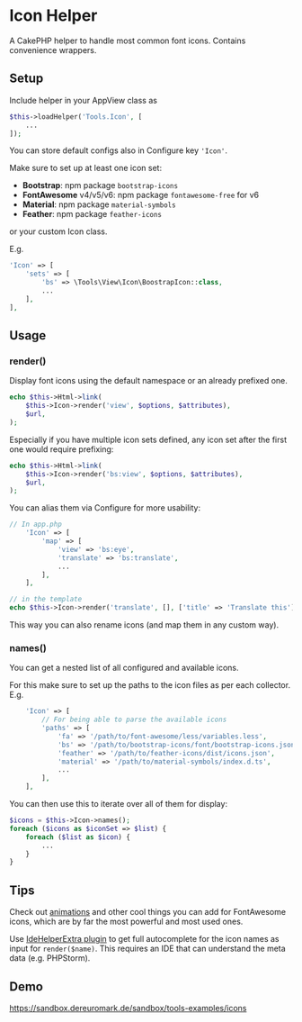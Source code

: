# Icon Helper

A CakePHP helper to handle most common font icons. Contains convenience wrappers.

## Setup
Include helper in your AppView class as
```php
$this->loadHelper('Tools.Icon', [
    ...
]);
```

You can store default configs also in Configure key `'Icon'`.

Make sure to set up at least one icon set:
- **Bootstrap**: npm package `bootstrap-icons`
- **FontAwesome** v4/v5/v6: npm package `fontawesome-free` for v6
- **Material**: npm package `material-symbols`
- **Feather**: npm package `feather-icons`

or your custom Icon class.

E.g.
```php
'Icon' => [
    'sets' => [
        'bs' => \Tools\View\Icon\BoostrapIcon::class,
        ...
    ],
],
```

## Usage

### render()
Display font icons using the default namespace or an already prefixed one.
```php
echo $this->Html->link(
    $this->Icon->render('view', $options, $attributes),
    $url,
);
```

Especially if you have multiple icon sets defined, any icon set after the first one would require prefixing:
```php
echo $this->Html->link(
    $this->Icon->render('bs:view', $options, $attributes),
    $url,
);
```

You can alias them via Configure for more usability:
```php
// In app.php
    'Icon' => [
        'map' => [
            'view' => 'bs:eye',
            'translate' => 'bs:translate',
            ...
        ],
    ],

// in the template
echo $this->Icon->render('translate', [], ['title' => 'Translate this']);
```
This way you can also rename icons (and map them in any custom way).

### names()
You can get a nested list of all configured and available icons.

For this make sure to set up the paths to the icon files as per each collector.
E.g.
```php
    'Icon' => [
        // For being able to parse the available icons
        'paths' => [
            'fa' => '/path/to/font-awesome/less/variables.less',
            'bs' => '/path/to/bootstrap-icons/font/bootstrap-icons.json',
            'feather' => '/path/to/feather-icons/dist/icons.json',
            'material' => '/path/to/material-symbols/index.d.ts',
            ...
        ],
    ],
```

You can then use this to iterate over all of them for display:
```php
$icons = $this->Icon->names();
foreach ($icons as $iconSet => $list) {
    foreach ($list as $icon) {
        ...
    }
}
```

## Tips

Check out [animations](https://fontawesome.com/docs/web/style/animate) and
other cool things you can add for FontAwesome icons, which are by far the
most powerful and most used ones.

Use [IdeHelperExtra plugin](https://github.com/dereuromark/cakephp-ide-helper-extra/) to get full autocomplete for the icon names as input for `render($name)`.
This requires an IDE that can understand the meta data (e.g. PHPStorm).

## Demo
https://sandbox.dereuromark.de/sandbox/tools-examples/icons
